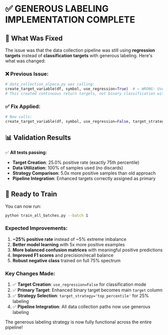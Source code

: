 # ✅ GENEROUS LABELING IMPLEMENTATION COMPLETE

## 🎯 What Was Fixed

The issue was that the data collection pipeline was still using **regression targets** instead of **classification targets** with generous labeling. Here's what was changed:

### ❌ Previous Issue:
```python
# data_collection_alpaca.py was calling:
create_target_variable(df, symbol, use_regression=True)  # ← WRONG: Used regression
# This created continuous return targets, not binary classification with generous labeling
```

### ✅ Fix Applied:
```python
# Now calls:
create_target_variable(df, symbol, use_regression=False, target_strategy='top_percentile')  # ← CORRECT: Classification with generous labeling
```

## 📊 Validation Results

✅ **All tests passing:**
- **Target Creation**: 25.0% positive rate (exactly 75th percentile)
- **Data Utilization**: 100% of samples used (no discards)
- **Strategy Comparison**: 5.0x more positive samples than old approach
- **Pipeline Integration**: Enhanced targets correctly assigned as primary

## 🚀 Ready to Train

You can now run:
```bash
python train_all_batches.py --batch 1
```

### Expected Improvements:
1. **~25% positive rate** instead of ~5% extreme imbalance
2. **Better model learning** with 5x more positive examples  
3. **More balanced confusion matrices** with meaningful positive predictions
4. **Improved F1 scores** and precision/recall balance
5. **Robust negative class** trained on full 75% spectrum

### Key Changes Made:
1. ✅ **Target Creation**: `use_regression=False` for classification mode
2. ✅ **Primary Target**: Enhanced binary target becomes main `target` column
3. ✅ **Strategy Selection**: `target_strategy='top_percentile'` for 25% labeling
4. ✅ **Pipeline Integration**: All data collection paths now use generous labeling

The generous labeling strategy is now fully functional across the entire pipeline!
